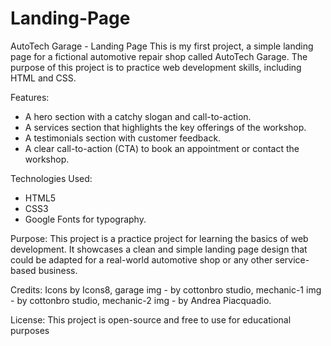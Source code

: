 # Landing-Page

AutoTech Garage - Landing Page
This is my first project, a simple landing page for a fictional automotive repair shop called AutoTech Garage. The purpose of this project is to practice web development skills, including HTML and CSS.

Features:

- A hero section with a catchy slogan and call-to-action.
- A services section that highlights the key offerings of the workshop.
- A testimonials section with customer feedback.
- A clear call-to-action (CTA) to book an appointment or contact the workshop.

Technologies Used:

- HTML5
- CSS3
- Google Fonts for typography.

Purpose:
This project is a practice project for learning the basics of web development. It showcases a clean and simple landing page design that could be adapted for a real-world automotive shop or any other service-based business.

Credits:
Icons by Icons8,
garage img - by cottonbro studio,
mechanic-1 img - by cottonbro studio,
mechanic-2 img - by Andrea Piacquadio.

License:
This project is open-source and free to use for educational purposes
